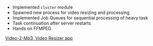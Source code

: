 - Implemented `cluster` module
- Spawned new process for video resizing and processing
- Implemented Job Queues for sequential processing of heavy task
- Task continuation after server restarts
- Hands on FFMPEG

[Video-2-Mp3, Video Resizer app](https://github.com/manojbaniya444/Media-Converter)